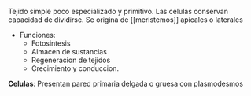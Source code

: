 Tejido simple poco especializado y primitivo. Las celulas conservan capacidad de dividirse.
Se origina de [[meristemos]] apicales o laterales

- Funciones:
	- Fotosintesis 
	- Almacen de sustancias 
	- Regeneracion de tejidos
	- Crecimiento y conduccion.

**Celulas**:
Presentan pared primaria delgada o gruesa con plasmodesmos 
